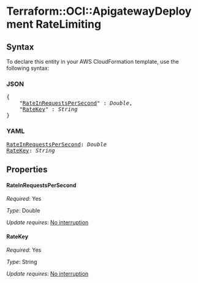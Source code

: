 # Terraform::OCI::ApigatewayDeployment RateLimiting

## Syntax

To declare this entity in your AWS CloudFormation template, use the following syntax:

### JSON

<pre>
{
    "<a href="#rateinrequestspersecond" title="RateInRequestsPerSecond">RateInRequestsPerSecond</a>" : <i>Double</i>,
    "<a href="#ratekey" title="RateKey">RateKey</a>" : <i>String</i>
}
</pre>

### YAML

<pre>
<a href="#rateinrequestspersecond" title="RateInRequestsPerSecond">RateInRequestsPerSecond</a>: <i>Double</i>
<a href="#ratekey" title="RateKey">RateKey</a>: <i>String</i>
</pre>

## Properties

#### RateInRequestsPerSecond

_Required_: Yes

_Type_: Double

_Update requires_: [No interruption](https://docs.aws.amazon.com/AWSCloudFormation/latest/UserGuide/using-cfn-updating-stacks-update-behaviors.html#update-no-interrupt)

#### RateKey

_Required_: Yes

_Type_: String

_Update requires_: [No interruption](https://docs.aws.amazon.com/AWSCloudFormation/latest/UserGuide/using-cfn-updating-stacks-update-behaviors.html#update-no-interrupt)

